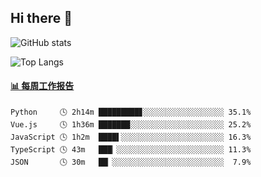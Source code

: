 ## Hi there 👋

![GitHub stats](https://github-readme-stats.orilight.top/api?username=orilights)

![Top Langs](https://github-readme-stats.orilight.top/api/top-langs/?username=orilights&layout=compact)

<!-- waka-box start -->
#### <a href="https://gist.github.com/92c8d5b388768c10efcba86e82b7c4fb" target="_blank">📊 每周工作报告</a>
```text
Python     🕓 2h14m █████████▊░░░░░░░░░░░░░░░░░░ 35.1%
Vue.js     🕓 1h36m ███████░░░░░░░░░░░░░░░░░░░░░ 25.2%
JavaScript 🕓 1h2m  ████▌░░░░░░░░░░░░░░░░░░░░░░░ 16.3%
TypeScript 🕓 43m   ███▏░░░░░░░░░░░░░░░░░░░░░░░░ 11.3%
JSON       🕓 30m   ██▏░░░░░░░░░░░░░░░░░░░░░░░░░  7.9%
```
<!-- Powered by https://github.com/journey-ad/waka-box-go . -->
<!-- waka-box end -->
